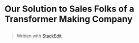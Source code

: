 
# Our Solution to Sales Folks of a Transformer Making Company

## 

> Written with [StackEdit](https://stackedit.io/).
<!--stackedit_data:
eyJoaXN0b3J5IjpbLTIwMzcyNTUyNTcsLTEyOTcxMzg2ODNdfQ
==
-->